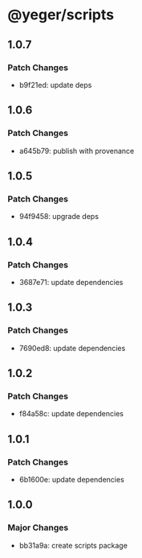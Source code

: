 # @yeger/scripts

## 1.0.7

### Patch Changes

- b9f21ed: update deps

## 1.0.6

### Patch Changes

- a645b79: publish with provenance

## 1.0.5

### Patch Changes

- 94f9458: upgrade deps

## 1.0.4

### Patch Changes

- 3687e71: update dependencies

## 1.0.3

### Patch Changes

- 7690ed8: update dependencies

## 1.0.2

### Patch Changes

- f84a58c: update dependencies

## 1.0.1

### Patch Changes

- 6b1600e: update dependencies

## 1.0.0

### Major Changes

- bb31a9a: create scripts package
